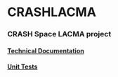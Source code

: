CRASHLACMA
==========

### CRASH Space LACMA project

#### [Technical Documentation](https://github.com/levisimons/CRASHLACMA/wiki/Technical-Outline)
#### [Unit Tests](https://github.com/levisimons/CRASHLACMA/wiki/Unit-Tests)


